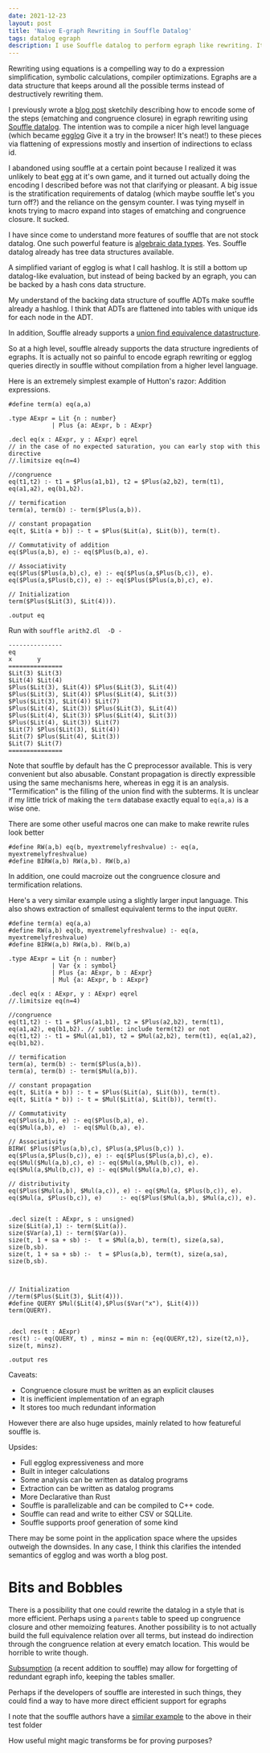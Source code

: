 ```yaml
---
date: 2021-12-23
layout: post
title: 'Naive E-graph Rewriting in Souffle Datalog'
tags: datalog egraph
description: I use Souffle datalog to perform egraph like rewriting. It's cute.
---
```



Rewriting using equations is a compelling way to do a expression simplification, symbolic calculations, compiler optimizations. Egraphs are a data structure that keeps around all the possible terms instead of destructively rewriting them.

I previously wrote a [blog post](https://www.philipzucker.com/egraph-datalog/) sketchily describing how to encode some of the steps (ematching and congruence closure) in egraph rewriting using [Souffle datalog](https://souffle-lang.github.io/). The intention was to compile a nicer high level language (which became [egglog](http://www.philipzucker.com/egglog/) Give it a try in the browser! It's neat!) to these pieces via flattening of expressions mostly and insertion of indirections to eclass id.

I abandoned using souffle at a certain point because I realized it was unlikely to beat [egg](https://egraphs-good.github.io/) at it's own game, and it turned out actually doing the encoding I described before was not that clarifying or pleasant. A big issue is the stratification requirements of datalog (which maybe souffle let's you turn off?) and the reliance on the gensym counter. I was tying myself in knots trying to macro expand into stages of ematching and congruence closure. It sucked.

I have since come to understand more features of souffle that are not stock datalog. One such powerful feature is [algebraic data types](https://souffle-lang.github.io/types#algebraic-data-types-adt). Yes. Souffle datalog already has tree data structures available.

A simplified variant of egglog is what I call hashlog. It is still a bottom up datalog-like evaluation, but instead of being backed by an egraph, you can be backed by a hash cons data structure.

My understand of the backing data structure of souffle ADTs make souffle already a hashlog. I think that ADTs are flattened into tables with unique ids for each node in the ADT.

In addition, Souffle already supports a [union find equivalence datastructure](https://souffle-lang.github.io/relations#equivalence-relations).

So at a high level, souffle already supports the data structure ingredients of egraphs. It is actually not so painful to encode egraph rewriting or egglog queries directly in souffle without compilation from a higher level language.

Here is an extremely simplest example of Hutton's razor: Addition expressions.

```
#define term(a) eq(a,a)

.type AExpr = Lit {n : number}
            | Plus {a: AExpr, b : AExpr}

.decl eq(x : AExpr, y : AExpr) eqrel
// in the case of no expected saturation, you can early stop with this directive
//.limitsize eq(n=4)

//congruence
eq(t1,t2) :- t1 = $Plus(a1,b1), t2 = $Plus(a2,b2), term(t1), eq(a1,a2), eq(b1,b2).

// termification
term(a), term(b) :- term($Plus(a,b)).

// constant propagation
eq(t, $Lit(a + b)) :- t = $Plus($Lit(a), $Lit(b)), term(t).

// Commutativity of addition
eq($Plus(a,b), e) :- eq($Plus(b,a), e).

// Associativity
eq($Plus($Plus(a,b),c), e) :- eq($Plus(a,$Plus(b,c)), e).
eq($Plus(a,$Plus(b,c)), e) :- eq($Plus($Plus(a,b),c), e).

// Initialization
term($Plus($Lit(3), $Lit(4))).

.output eq
```

Run with `souffle arith2.dl  -D -`

```
---------------
eq
x       y
===============
$Lit(3) $Lit(3)
$Lit(4) $Lit(4)
$Plus($Lit(3), $Lit(4)) $Plus($Lit(3), $Lit(4))
$Plus($Lit(3), $Lit(4)) $Plus($Lit(4), $Lit(3))
$Plus($Lit(3), $Lit(4)) $Lit(7)
$Plus($Lit(4), $Lit(3)) $Plus($Lit(3), $Lit(4))
$Plus($Lit(4), $Lit(3)) $Plus($Lit(4), $Lit(3))
$Plus($Lit(4), $Lit(3)) $Lit(7)
$Lit(7) $Plus($Lit(3), $Lit(4))
$Lit(7) $Plus($Lit(4), $Lit(3))
$Lit(7) $Lit(7)
===============

```

Note that souffle by default has the C preprocessor available. This is very convenient but also abusable. Constant propagation is directly expressible using the same mechanisms here, whereas in egg it is an analysis.
"Termification" is the filling of the union find with the subterms. It is unclear if my little trick of making the `term` database exactly equal to `eq(a,a)` is a wise one.

There are some other useful macros one can make to make rewrite rules look better
```
#define RW(a,b) eq(b, myextremelyfreshvalue) :- eq(a, myextremelyfreshvalue)
#define BIRW(a,b) RW(a,b). RW(b,a)
```

In addition, one could macroize out the congruence closure and termification relations.

Here's a very similar example using a slightly larger input language. This also shows extraction of smallest equivalent terms to the input `QUERY`.

```
#define term(a) eq(a,a)
#define RW(a,b) eq(b, myextremelyfreshvalue) :- eq(a, myextremelyfreshvalue)
#define BIRW(a,b) RW(a,b). RW(b,a)

.type AExpr = Lit {n : number}
            | Var {x : symbol}
            | Plus {a: AExpr, b : AExpr}
            | Mul {a: AExpr, b : AExpr}

.decl eq(x : AExpr, y : AExpr) eqrel
//.limitsize eq(n=4)

//congruence
eq(t1,t2) :- t1 = $Plus(a1,b1), t2 = $Plus(a2,b2), term(t1), eq(a1,a2), eq(b1,b2). // subtle: include term(t2) or not
eq(t1,t2) :- t1 = $Mul(a1,b1), t2 = $Mul(a2,b2), term(t1), eq(a1,a2), eq(b1,b2).

// termification
term(a), term(b) :- term($Plus(a,b)).
term(a), term(b) :- term($Mul(a,b)).

// constant propagation
eq(t, $Lit(a + b)) :- t = $Plus($Lit(a), $Lit(b)), term(t).
eq(t, $Lit(a * b)) :- t = $Mul($Lit(a), $Lit(b)), term(t).

// Commutativity
eq($Plus(a,b), e) :- eq($Plus(b,a), e).
eq($Mul(a,b), e)  :- eq($Mul(b,a), e).

// Associativity
BIRW( $Plus($Plus(a,b),c), $Plus(a,$Plus(b,c)) ).
eq($Plus(a,$Plus(b,c)), e) :- eq($Plus($Plus(a,b),c), e).
eq($Mul($Mul(a,b),c), e) :- eq($Mul(a,$Mul(b,c)), e).
eq($Mul(a,$Mul(b,c)), e) :- eq($Mul($Mul(a,b),c), e).

// distributivity
eq($Plus($Mul(a,b), $Mul(a,c)), e) :- eq($Mul(a, $Plus(b,c)), e).
eq($Mul(a, $Plus(b,c)), e)     :- eq($Plus($Mul(a,b), $Mul(a,c)), e).


.decl size(t : AExpr, s : unsigned)
size($Lit(a),1) :- term($Lit(a)).
size($Var(a),1) :- term($Var(a)).
size(t, 1 + sa + sb) :-  t = $Mul(a,b), term(t), size(a,sa), size(b,sb).
size(t, 1 + sa + sb) :-  t = $Plus(a,b), term(t), size(a,sa), size(b,sb).



// Initialization
//term($Plus($Lit(3), $Lit(4))).
#define QUERY $Mul($Lit(4),$Plus($Var("x"), $Lit(4)))
term(QUERY).


.decl res(t : AExpr)
res(t) :- eq(QUERY, t) , minsz = min n: {eq(QUERY,t2), size(t2,n)}, size(t, minsz).

.output res
```

Caveats:
- Congruence closure must be written as an explicit clauses
- It is inefficient implementation of an egraph
- It stores too much redundant information

However there are also huge upsides, mainly related to how featureful souffle is.

Upsides:
- Full egglog expressiveness and more
- Built in integer calculations
- Some analysis can be written as datalog programs
- Extraction can be written as datalog programs
- More Declarative than Rust
- Souffle is parallelizable and can be compiled to C++ code.
- Souffle can read and write to either CSV or SQLLite.
- Souffle supports proof generation of some kind

There may be some point in the application space where the upsides outweigh the downsides. In any case, I think this clarifies the intended semantics of egglog and was worth a blog post.

# Bits and Bobbles
There is a possibility that one could rewrite the datalog in a style that is more efficient. Perhaps using a `parents` table to speed up congruence closure and other memoizing features. Another possibility is to not actually build the full equivalence relation over all terms, but instead do indirection through the congruence relation at every ematch location. This would be horrible to write though.

[Subsumption](https://github.com/souffle-lang/souffle/pull/2114) (a recent addition to souffle) may allow for forgetting of redundant egraph info, keeping the tables smaller.

Perhaps if the developers of souffle are interested in such things, they could find a way to have more direct efficient support for egraphs

I note that the souffle authors have a [similar example](https://github.com/souffle-lang/souffle/blob/master/tests/example/rewrite/rewrite.dl) to the above in their test folder 

How useful might magic transforms be for proving purposes?
